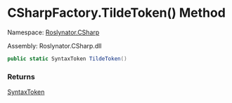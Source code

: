 # CSharpFactory\.TildeToken\(\) Method

Namespace: [Roslynator.CSharp](../../README.md)

Assembly: Roslynator\.CSharp\.dll

```csharp
public static SyntaxToken TildeToken()
```

### Returns

[SyntaxToken](https://docs.microsoft.com/en-us/dotnet/api/microsoft.codeanalysis.syntaxtoken)


